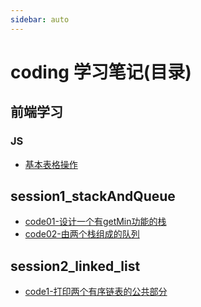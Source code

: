 ```yaml
---
sidebar: auto
---
```


# coding 学习笔记(目录)

## 前端学习
### JS
- [基本表格操作](/coding/前端学习/JS/基本表格操作.md)

## session1_stackAndQueue
- [code01-设计一个有getMin功能的栈](/coding/session1_stackAndQueue/code01-设计一个有getMin功能的栈.md)
- [code02-由两个栈组成的队列](/coding/session1_stackAndQueue/code02-由两个栈组成的队列.md)
## session2_linked_list
- [code1-打印两个有序链表的公共部分](/coding/session2_linked_list/code1-打印两个有序链表的公共部分.md)